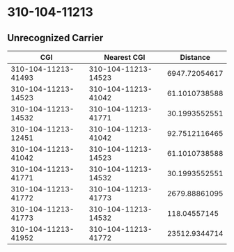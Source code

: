 # 310-104-11213
## Unrecognized Carrier


| CGI | Nearest CGI | Distance |
|-----|-------------|----------|
| 310-104-11213-41493 | 310-104-11213-14523 | 6947.72054617 |
| 310-104-11213-14523 | 310-104-11213-41042 | 61.1010738588 |
| 310-104-11213-14532 | 310-104-11213-41771 | 30.1993552551 |
| 310-104-11213-12451 | 310-104-11213-41042 | 92.7512116465 |
| 310-104-11213-41042 | 310-104-11213-14523 | 61.1010738588 |
| 310-104-11213-41771 | 310-104-11213-14532 | 30.1993552551 |
| 310-104-11213-41772 | 310-104-11213-41773 | 2679.88861095 |
| 310-104-11213-41773 | 310-104-11213-14532 | 118.04557145 |
| 310-104-11213-41952 | 310-104-11213-41772 | 23512.9344714 |
